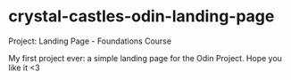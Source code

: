# crystal-castles-odin-landing-page
Project: Landing Page - Foundations Course


My first project ever: a simple landing page for the Odin Project. Hope you like it <3
